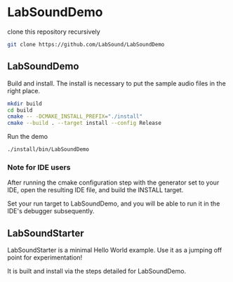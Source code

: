 # LabSoundDemo

clone this repository recursively

```sh
git clone https://github.com/LabSound/LabSoundDemo
```

## LabSoundDemo

Build and install. The install is necessary to put the sample audio files in the right place.

```sh
mkdir build
cd build
cmake -- -DCMAKE_INSTALL_PREFIX="./install"
cmake --build . --target install --config Release
```

Run the demo

```sh
./install/bin/LabSoundDemo
```

### Note for IDE users

After running the cmake configuration step with the generator set to your IDE, open the resulting IDE file, and build the INSTALL target.

Set your run target to LabSoundDemo, and you will be able to run it in the IDE's debugger subsequently.

## LabSoundStarter

LabSoundStarter is a minimal Hello World example. Use it as a jumping off point for experimentation!

It is built and install via the steps detailed for LabSoundDemo.

